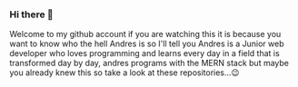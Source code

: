### Hi there 👋


Welcome to my github account if you are watching this it is because you want to know who the hell Andres is so I'll tell you Andres is a Junior web developer who loves programming and learns every day in a field that is transformed day by day, andres programs with the MERN stack but maybe you already knew this so take a look at these repositories...:wink:

<!--
**andrewakosta/andrewakosta** is a ✨ _special_ ✨ repository because its `README.md` (this file) appears on your GitHub profile.

Here are some ideas to get you started:

- 🔭 I’m currently working on ...
- 🌱 I’m currently learning ...
- 👯 I’m looking to collaborate on ...
- 🤔 I’m looking for help with ...
- 💬 Ask me about ...
- 📫 How to reach me: ...
- 😄 Pronouns: ...
- ⚡ Fun fact: ...
-->
